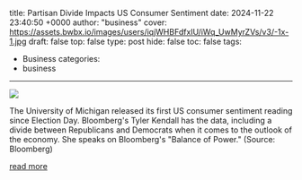 title: Partisan Divide Impacts US Consumer Sentiment
date: 2024-11-22 23:40:50 +0000
author: "business"
cover: https://assets.bwbx.io/images/users/iqjWHBFdfxIU/iWq_UwMyrZVs/v3/-1x-1.jpg
draft: false
top: false
type: post
hide: false
toc: false
tags:
  - Business
categories:
  - business
---

![](https://assets.bwbx.io/images/users/iqjWHBFdfxIU/iWq_UwMyrZVs/v3/-1x-1.jpg)

The University of Michigan released its first US consumer sentiment reading since Election Day. Bloomberg's Tyler Kendall has the data, including a divide between Republicans and Democrats when it comes to the outlook of the economy. She speaks on Bloomberg's "Balance of Power." (Source: Bloomberg)

[read more](https://www.bloomberg.com/news/videos/2024-11-22/partisan-divide-impacts-us-consumer-sentiment-video)
